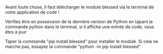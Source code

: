 Avant toute chose, il faut télécharger le module blessed via le terminal de votre application de code !

Vérifiez être en possession de la dernière version de Python en tapant la commande python dans le terminal, si il affiche une entrée de code, vous êtes à jour

Taper la commande "pip install blessed" pour installer le module. Si cela ne marche pas, essayez la commande "python -m pip install blessed"
